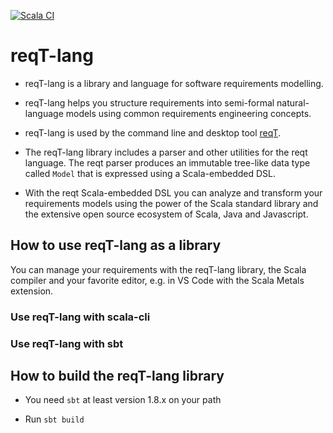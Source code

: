 [![Scala CI](https://github.com/reqT/reqT-lang/actions/workflows/scala.yml/badge.svg)](https://github.com/reqT/reqT-lang/actions/workflows/scala.yml)

# reqT-lang

* reqT-lang is a library and language for software requirements modelling.

* reqT-lang helps you structure requirements into semi-formal natural-language models using common requirements engineering concepts. 

* reqT-lang is used by the command line and desktop tool [reqT](https://github.com/reqT).

* The reqT-lang library includes a parser and other utilities for the reqt language. The reqt parser produces an immutable tree-like data type called `Model` that is expressed using a Scala-embedded DSL. 

* With the reqt Scala-embedded DSL you can analyze and transform your requirements models using the power of the Scala standard library and the extensive open source ecosystem of Scala, Java and Javascript. 

## How to use reqT-lang as a library

You can manage your requirements with the reqT-lang library, the Scala compiler and your favorite editor, e.g. in VS Code with the Scala Metals extension.

### Use reqT-lang with scala-cli

### Use reqT-lang with sbt


## How to build the reqT-lang library

* You need `sbt` at least version 1.8.x on your path

* Run `sbt build`